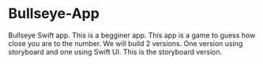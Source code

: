 # Bullseye-App
Bullseye Swift app.  This is a begginer app.
This app is a game to guess how close you are to the number.  We will build 2 versions.  One version using storyboard and one using Swift UI.  This is the storyboard version.

